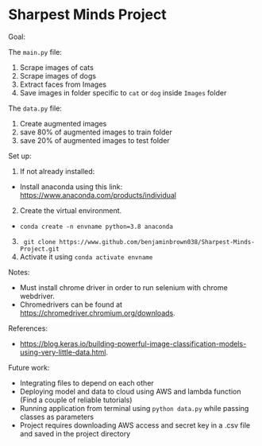 # Sharpest Minds Project

Goal:

The ```main.py``` file:

1. Scrape images of cats
2. Scrape images of dogs
3. Extract faces from Images
4. Save images in folder specific to ```cat``` or ```dog``` inside ```Images``` folder

The ```data.py``` file:

1. Create augmented images
2. save 80% of augmented images to train folder
3. save 20% of augmented images to test folder

Set up:

1. If not already installed:
  - Install anaconda using this link: https://www.anaconda.com/products/individual
2. Create the virtual environment.
  - ```conda create -n envname python=3.8 anaconda ```
3. ``` git clone https://www.github.com/benjaminbrown038/Sharpest-Minds-Project.git```
4. Activate it using ```conda activate envname```

Notes:

  - Must install chrome driver in order to run selenium with chrome webdriver.
  - Chromedrivers can be found at https://chromedriver.chromium.org/downloads.

References:

  - https://blog.keras.io/building-powerful-image-classification-models-using-very-little-data.html.

Future work:

- Integrating files to depend on each other
- Deploying model and data to cloud using AWS and lambda function (Find a couple of reliable tutorials)
- Running application from terminal using ```python data.py``` while passing classes as parameters
- Project requires downloading AWS access and secret key in a .csv file and saved in the project directory

